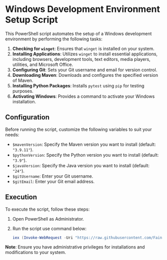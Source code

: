 # Windows Development Environment Setup Script

This PowerShell script automates the setup of a Windows development environment by performing the following tasks:

1. **Checking for `winget`**: Ensures that `winget` is installed on your system.
2. **Installing Applications**: Utilizes `winget` to install essential applications, including browsers, development tools, text editors, media players, utilities, and Microsoft Office.
3. **Configuring Git**: Sets your Git username and email for version control.
4. **Downloading Maven**: Downloads and configures the specified version of Maven.
5. **Installing Python Packages**: Installs `pytest` using `pip` for testing purposes.
6. **Activating Windows**: Provides a command to activate your Windows installation.

## Configuration

Before running the script, customize the following variables to suit your needs:

- `$mavenVersion`: Specify the Maven version you want to install (default: `"3.9.11"`).
- `$pythonVersion`: Specify the Python version you want to install (default: `"3.9"`).
- `$javaVersion`: Specify the Java version you want to install (default: `"24"`).
- `$gitUsername`: Enter your Git username.
- `$gitEmail`: Enter your Git email address.

## Execution

To execute the script, follow these steps:

1. Open PowerShell as Administrator.
2. Run the script use command below:

   ```powershell
   iex (Invoke-WebRequest -Uri "https://raw.githubusercontent.com/FainiDenis/SetupAndDeploy/main/Windows/setup_window.ps1").Content


**Note**: Ensure you have administrative privileges for installations and modifications to your system.

